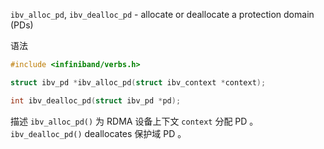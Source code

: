 `ibv_alloc_pd`, `ibv_dealloc_pd` - allocate or deallocate a protection domain (PDs)

语法
```c
#include <infiniband/verbs.h>

struct ibv_pd *ibv_alloc_pd(struct ibv_context *context);

int ibv_dealloc_pd(struct ibv_pd *pd);
```

描述
`ibv_alloc_pd()` 为 RDMA 设备上下文  `context` 分配 PD 。
`ibv_dealloc_pd()` deallocates  保护域 PD 。

